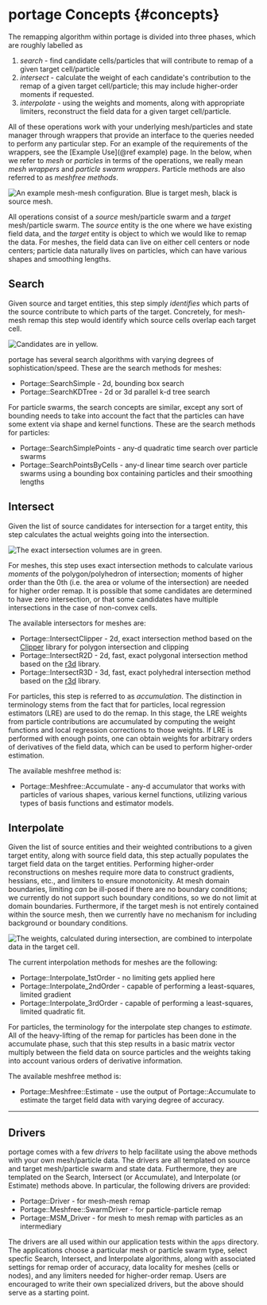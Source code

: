 # portage Concepts      {#concepts}

The remapping algorithm within portage is divided into three phases,
which are roughly labelled as

1. _search_ - find candidate cells/particles that will contribute to
   remap of a given target cell/particle
2. _intersect_ - calculate the weight of each candidate's contribution
   to the remap of a given target cell/particle; this may include
   higher-order moments if requested.
3. _interpolate_ - using the weights and moments, along with
   appropriate limiters, reconstruct the field data for a given target
   cell/particle.

All of these operations work with your underlying mesh/particles and
state manager through wrappers that provide an interface to the
queries needed to perform any particular step.  For an example of the
requirements of the wrappers, see the [Example Use](@ref example)
page.  In the below, when we refer to _mesh_ or _particles_ in terms
of the operations, we really mean _mesh wrappers_ and _particle swarm
wrappers_.  Particle methods are also referred to as _meshfree
methods_.

![An example mesh-mesh configuration.  Blue is target mesh, black is source mesh.](doxygen/images/meshmesh.svg)

All operations consist of a _source_ mesh/particle swarm and a
_target_ mesh/particle swarm.  The _source_ entity is the one where we
have existing field data, and the _target_ entity is object to which
we would like to remap the data.  For meshes, the field data can live
on either cell centers or node centers; particle data naturally lives
on particles, which can have various shapes and smoothing lengths.


## Search

Given source and target entities, this step simply _identifies_ which
parts of the source contribute to which parts of the target.
Concretely, for mesh-mesh remap this step would identify which source
cells overlap each target cell.

![Candidates are in yellow.](doxygen/images/search.svg)

portage has several search algorithms with varying degrees of
sophistication/speed.  These are the search methods for meshes:

- Portage::SearchSimple - 2d, bounding box search
- Portage::SearchKDTree - 2d or 3d parallel k-d tree search

For particle swarms, the search concepts are similar, except any sort
of bounding needs to take into account the fact that the particles can
have some extent via shape and kernel functions.  These are the search
methods for particles:

- Portage::SearchSimplePoints - any-d quadratic time search over
  particle swarms
- Portage::SearchPointsByCells - any-d linear time search over
  particle swarms using a bounding box containing particles and their
  smoothing lengths

## Intersect

Given the list of source candidates for intersection for a target
entity, this step calculates the actual weights going into the
intersection.

![The exact intersection volumes are in green.](doxygen/images/intersect.svg)

For meshes, this step uses exact intersection methods to calculate
various _moments_ of the polygon/polyhedron of intersection; moments
of higher order than the 0th (i.e. the area or volume of the
intersection) are needed for higher order remap.  It is possible that
some candidates are determined to have zero intersection, or that some
candidates have multiple intersections in the case of non-convex
cells.

The available intersectors for meshes are:

- Portage::IntersectClipper - 2d, exact intersection method based on
  the [Clipper](www.angusj.com/delphi/clipper.php) library for polygon
  intersection and clipping
- Portage::IntersectR2D - 2d, fast, exact polygonal intersection
  method based on the [r3d](https://github.com/laristra/r3d) library.
- Portage::IntersectR3D - 3d, fast, exact polyhedral intersection
  method based on the [r3d](https://github.com/laristra/r3d) library.

For particles, this step is referred to as _accumulation_.  The
distinction in terminology stems from the fact that for particles,
local regression estimators (LRE) are used to do the remap.  In this
stage, the LRE weights from particle contributions are accumulated by
computing the weight functions and local regression corrections to
those weights.  If LRE is performed with enough points, one can obtain
weights for arbitrary orders of derivatives of the field data, which
can be used to perform higher-order estimation.

The available meshfree method is:

- Portage::Meshfree::Accumulate - any-d accumulator that works with
  particles of various shapes, various kernel functions, utilizing
  various types of basis functions and estimator models.

## Interpolate

Given the list of source entities and their weighted contributions to
a given target entity, along with source field data, this step
actually populates the target field data on the target entities.
Performing higher-order reconstructions on meshes require more data to
construct gradients, hessians, etc., and limiters to ensure
monotonicity.  At mesh domain boundaries, limiting _can_ be ill-posed
if there are no boundary conditions; we currently do not support such
boundary conditions, so we do not limit at domain boundaries.
Furthermore, if the target mesh is not entirely contained within the
source mesh, then we currently have no mechanism for including
background or boundary conditions.

![The weights, calculated during intersection, are combined to interpolate data in the target cell.](doxygen/images/interpolate.svg)

The current interpolation methods for meshes are the following:

- Portage::Interpolate_1stOrder - no limiting gets applied here
- Portage::Interpolate_2ndOrder - capable of performing a
  least-squares, limited gradient
- Portage::Interpolate_3rdOrder - capable of performing a
  least-squares, limited quadratic fit.

For particles, the terminology for the interpolate step changes to
_estimate_.  All of the heavy-lifting of the remap for particles has
been done in the accumulate phase, such that this step results in a
basic matrix vector multiply between the field data on source
particles and the weights taking into account various orders of
derivative information.

The available meshfree method is:

- Portage::Meshfree::Estimate - use the output of Portage::Accumulate
  to estimate the target field data with varying degree of accuracy.

----

## Drivers

portage comes with a few _drivers_ to help facilitate using the above
methods with your own mesh/particle data.  The drivers are all
templated on source and target mesh/particle swarm and state data.
Furthermore, they are templated on the Search, Intersect (or
Accumulate), and Interpolate (or Estimate) methods above.  In
particular, the following drivers are provided:

- Portage::Driver - for mesh-mesh remap
- Portage::Meshfree::SwarmDriver - for particle-particle remap
- Portage::MSM_Driver - for mesh to mesh remap with particles as an
  intermediary

The drivers are all used within our application tests within the
`apps` directory.  The applications choose a particular mesh or
particle swarm type, select specfic Search, Intersect, and Interpolate
algorithms, along with associated settings for remap order of
accuracy, data locality for meshes (cells or nodes), and any limiters
needed for higher-order remap.  Users are encouraged to write their
own specialized drivers, but the above should serve as a starting
point.
